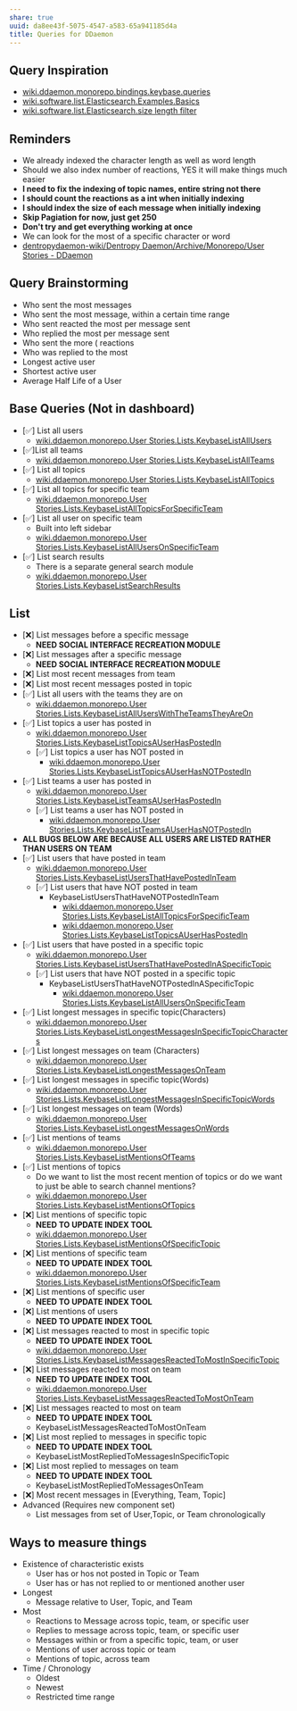 ```yaml
---
share: true
uuid: da8ee43f-5075-4547-a583-65a941185d4a
title: Queries for DDaemon
---
```

## Query Inspiration

* [wiki.ddaemon.monorepo.bindings.keybase.queries](/8fa0416d-6ed7-4798-aa15-c155284fa6d1)
* [wiki.software.list.Elasticsearch.Examples.Basics](/undefined)
* [wiki.software.list.Elasticsearch.size length filter](/undefined)

## Reminders

* We already indexed the character length as well as word length
* Should we also index number of reactions, YES it will make things much easier
* **I need to fix the indexing of topic names, entire string not there**
* **I should count the reactions as a int when initially indexing**
* **I should index the size of each message when initially indexing**
* **Skip Pagiation for now, just get 250**
* **Don't try and get everything working at once**
* We can look for the most of a specific character or word
*  [dentropydaemon-wiki/Dentropy Daemon/Archive/Monorepo/User Stories - DDaemon](/undefined)

## Query Brainstorming
* Who sent the most messages
* Who sent the most message, within a certain time range
* Who sent reacted the most per message sent
* Who replied the most per message sent
* Who sent the more ( reactions
* Who was replied to the most
* Longest active user
* Shortest active user
* Average Half Life of a User

## Base Queries (Not in dashboard)

* [✅] List all users
  * [wiki.ddaemon.monorepo.User Stories.Lists.KeybaseListAllUsers](/8333f6e5-418d-4ad0-a1fc-77041e954ac8)
* [✅]List all teams
  * [wiki.ddaemon.monorepo.User Stories.Lists.KeybaseListAllTeams](/b4ea9747-06e3-4497-ab55-85ae33b2a76b)
* [✅] List all topics
  * [wiki.ddaemon.monorepo.User Stories.Lists.KeybaseListAllTopics](/587fe5bf-f210-4c2d-b341-1ef46d8765e1)
* [✅] List all topics for specific team
  * [wiki.ddaemon.monorepo.User Stories.Lists.KeybaseListAllTopicsForSpecificTeam](/e7eb8040-d11f-4cd6-9bb7-55efd3ce731f)
* [✅] List all user on specific team
  * Built into left sidebar
  * [wiki.ddaemon.monorepo.User Stories.Lists.KeybaseListAllUsersOnSpecificTeam](/49c8077e-b2ec-46d0-83ef-c215fec9da57)
* [✅] List search results
  * There is a separate general search module
  * [wiki.ddaemon.monorepo.User Stories.Lists.KeybaseListSearchResults](/e5f784ce-3476-496a-b346-74e0998db4d6)

## List

* [❌] List messages before a specific message
  * **NEED SOCIAL INTERFACE RECREATION MODULE**
* [❌] List messages after  a specific message
  * **NEED SOCIAL INTERFACE RECREATION MODULE**
* [❌] List most recent messages from team
* [❌] List most recent messages posted in topic
* [✅] List all users with the teams they are on
  * [wiki.ddaemon.monorepo.User Stories.Lists.KeybaseListAllUsersWithTheTeamsTheyAreOn](/e838f987-6032-4143-9a39-63733f78e372)
* [✅] List topics a user has posted in
  * [wiki.ddaemon.monorepo.User Stories.Lists.KeybaseListTopicsAUserHasPostedIn](/c73b3b73-2c54-4908-9199-3390d1181839)
  * [✅] List topics a user has NOT posted in
    * [wiki.ddaemon.monorepo.User Stories.Lists.KeybaseListTopicsAUserHasNOTPostedIn](/c623ed73-d0af-43d5-9eb4-35b11a29d794)
* [✅] List teams  a user has posted  in
  * [wiki.ddaemon.monorepo.User Stories.Lists.KeybaseListTeamsAUserHasPostedIn](/28652163-24dd-4c02-bf50-d6ea6d842086)
  * [✅] List teams  a user has NOT posted in
    * [wiki.ddaemon.monorepo.User Stories.Lists.KeybaseListTeamsAUserHasNOTPostedIn](/2cbaffa6-aef1-42fd-9df8-7657806cdf15)
* **ALL BUGS BELOW ARE BECAUSE ALL USERS ARE LISTED RATHER THAN USERS ON TEAM**
* [✅] List users  that have posted in team
  * [wiki.ddaemon.monorepo.User Stories.Lists.KeybaseListUsersThatHavePostedInTeam](/f864b2e9-774e-43f3-8ae2-b9eae4edf593)
  * [✅] List users  that have NOT posted in team
    * KeybaseListUsersThatHaveNOTPostedInTeam
      * [wiki.ddaemon.monorepo.User Stories.Lists.KeybaseListAllTopicsForSpecificTeam](/e7eb8040-d11f-4cd6-9bb7-55efd3ce731f)
      * [wiki.ddaemon.monorepo.User Stories.Lists.KeybaseListTopicsAUserHasPostedIn](/c73b3b73-2c54-4908-9199-3390d1181839)
* [✅] List users  that have posted in a specific topic
  * [wiki.ddaemon.monorepo.User Stories.Lists.KeybaseListUsersThatHavePostedInASpecificTopic](/ca3ca7e9-a71f-4177-815c-6bfca8c82273)
  * [✅] List users  that have NOT posted in a specific topic
    * KeybaseListUsersThatHaveNOTPostedInASpecificTopic
      * [wiki.ddaemon.monorepo.User Stories.Lists.KeybaseListAllUsersOnSpecificTeam](/49c8077e-b2ec-46d0-83ef-c215fec9da57)
* [✅] List longest messages in specific topic(Characters)
  * [wiki.ddaemon.monorepo.User Stories.Lists.KeybaseListLongestMessagesInSpecificTopicCharacters](/3afd728c-d20d-4886-be81-a07053a15f74)
* [✅] List longest messages on team (Characters)
  * [wiki.ddaemon.monorepo.User Stories.Lists.KeybaseListLongestMessagesOnTeam](/3cfcc0c0-853f-4f75-9fae-d84e3818479f)
* [✅] List longest messages in specific topic(Words)
  * [wiki.ddaemon.monorepo.User Stories.Lists.KeybaseListLongestMessagesInSpecificTopicWords](/421d56bb-cf13-4d2c-a848-f8dc20c08447)
* [✅] List longest messages on team (Words)
  * [wiki.ddaemon.monorepo.User Stories.Lists.KeybaseListLongestMessagesOnWords](/7a65cc6f-58f5-4b34-abe5-904c7ab6bbb3)
* [✅] List mentions of teams
  * [wiki.ddaemon.monorepo.User Stories.Lists.KeybaseListMentionsOfTeams](/910760a8-bfe7-467c-9c1c-78f942bd02ee)
* [✅] List mentions of topics
  * Do we want to list the most recent mention of topics or do we want to just be able to search channel mentions?
  * [wiki.ddaemon.monorepo.User Stories.Lists.KeybaseListMentionsOfTopics](/e061466f-33e2-417a-b9cc-6bd5b7589e95)
* [❌] List mentions of specific topic
  * **NEED TO UPDATE INDEX TOOL**
  * [wiki.ddaemon.monorepo.User Stories.Lists.KeybaseListMentionsOfSpecificTopic](/b47f2663-1926-4f0e-a416-fe832176e87c)
* [❌] List mentions of specific team
  * **NEED TO UPDATE INDEX TOOL**
  * [wiki.ddaemon.monorepo.User Stories.Lists.KeybaseListMentionsOfSpecificTeam](/00b27e6f-c940-41d1-9465-49ca6b6d6f6e)
* [❌] List mentions of specific user
  * **NEED TO UPDATE INDEX TOOL**
* [❌] List mentions of users
  * **NEED TO UPDATE INDEX TOOL**
* [❌] List messages reacted to most in specific topic
  * **NEED TO UPDATE INDEX TOOL**
  * [wiki.ddaemon.monorepo.User Stories.Lists.KeybaseListMessagesReactedToMostInSpecificTopic](/e3bc6d01-479d-41ce-a16a-5a3bb982b868)
* [❌] List messages reacted to most on team
  * **NEED TO UPDATE INDEX TOOL**
  * [wiki.ddaemon.monorepo.User Stories.Lists.KeybaseListMessagesReactedToMostOnTeam](/6bdf9d7b-4d9e-41b8-969d-9d9b541ee490)
* [❌] List messages reacted to most on team
  * **NEED TO UPDATE INDEX TOOL**
  * KeybaseListMessagesReactedToMostOnTeam
* [❌] List most replied to messages in specific topic
  * **NEED TO UPDATE INDEX TOOL**
  * KeybaseListMostRepliedToMessagesInSpecificTopic
* [❌] List most replied to messages on team
  * **NEED TO UPDATE INDEX TOOL**
  * KeybaseListMostRepliedToMessagesOnTeam
* [❌] Most recent messages in [Everything, Team, Topic]
* Advanced (Requires new component set)
  * List messages from set of User,Topic, or Team chronologically

## Ways to measure things

* Existence of characteristic exists
  * User has or hos not posted in Topic or Team
  * User has or has not replied to or mentioned another user
* Longest
  * Message relative to User, Topic, and Team
* Most
  * Reactions to Message across topic, team, or specific user
  * Replies to message across topic, team, or specific user
  * Messages within or from a specific topic, team, or user
  * Mentions of user across topic or team
  * Mentions of topic, across team
* Time / Chronology
  * Oldest
  * Newest
  * Restricted time range
